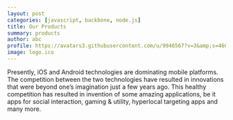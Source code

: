 ```yaml
---
layout: post
categories: [javascript, backbone, node.js]
title: Our Products
summary: products
author: abc
profile: https://avatars3.githubusercontent.com/u/9946567?v=3&amp;s=460
image: logo.ico
---
```


Presently, iOS and Android technologies are dominating mobile platforms. The competition between the two technologies have resulted in innovations that were beyond one’s imagination just a few years ago. This healthy competition has resulted in invention of some amazing applications, be it apps for social interaction, gaming & utility, hyperlocal targeting apps and many more.